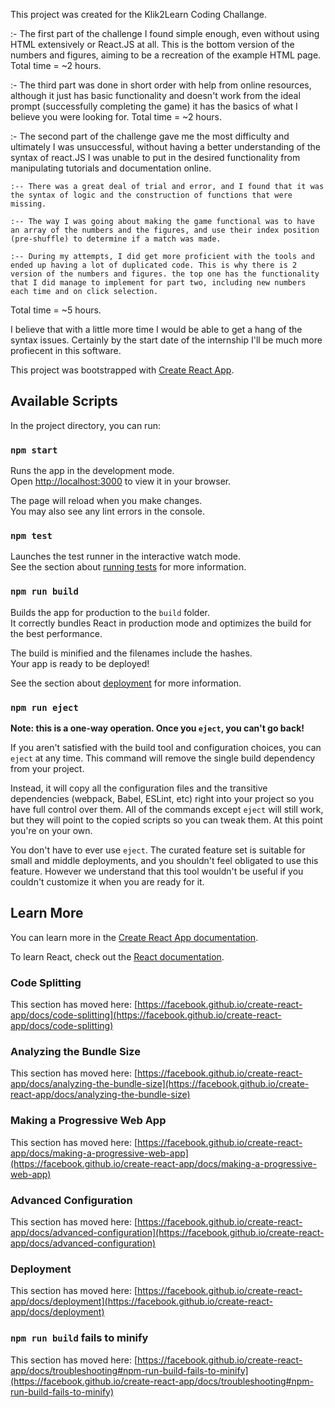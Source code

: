 This project was created for the Klik2Learn Coding Challange.

:- The first part of the challenge I found simple enough, even without using HTML extensively or React.JS at all. This is the bottom version of the numbers and figures, aiming to be a recreation of the example HTML page.
  Total time = ~2 hours.
  
:- The third part was done in short order with help from online resources, although it just has basic functionality and doesn't work from the ideal prompt (successfully completing the game) it has the basics of what I believe you were looking for. 
  Total time = ~2 hours.
  
:- The second part of the challenge gave me the most difficulty and ultimately I was unsuccessful, without having a better understanding of the syntax of react.JS I was unable to put in the desired functionality from manipulating tutorials and documentation online. 
    
    :-- There was a great deal of trial and error, and I found that it was the syntax of logic and the construction of functions that were missing.
    
    :-- The way I was going about making the game functional was to have an array of the numbers and the figures, and use their index position (pre-shuffle) to determine if a match was made. 
    
    :-- During my attempts, I did get more proficient with the tools and ended up having a lot of duplicated code. This is why there is 2 version of the numbers and figures. the top one has the functionality that I did manage to implement for part two, including new numbers each time and on click selection.
  Total time = ~5 hours.
  
  
  I believe that with a little more time I would be able to get a hang of the syntax issues. Certainly by the start date of the internship I'll be much more profiecent in this software. 

This project was bootstrapped with [Create React App](https://github.com/facebook/create-react-app).

## Available Scripts

In the project directory, you can run:

### `npm start`

Runs the app in the development mode.\
Open [http://localhost:3000](http://localhost:3000) to view it in your browser.

The page will reload when you make changes.\
You may also see any lint errors in the console.

### `npm test`

Launches the test runner in the interactive watch mode.\
See the section about [running tests](https://facebook.github.io/create-react-app/docs/running-tests) for more information.

### `npm run build`

Builds the app for production to the `build` folder.\
It correctly bundles React in production mode and optimizes the build for the best performance.

The build is minified and the filenames include the hashes.\
Your app is ready to be deployed!

See the section about [deployment](https://facebook.github.io/create-react-app/docs/deployment) for more information.

### `npm run eject`

**Note: this is a one-way operation. Once you `eject`, you can't go back!**

If you aren't satisfied with the build tool and configuration choices, you can `eject` at any time. This command will remove the single build dependency from your project.

Instead, it will copy all the configuration files and the transitive dependencies (webpack, Babel, ESLint, etc) right into your project so you have full control over them. All of the commands except `eject` will still work, but they will point to the copied scripts so you can tweak them. At this point you're on your own.

You don't have to ever use `eject`. The curated feature set is suitable for small and middle deployments, and you shouldn't feel obligated to use this feature. However we understand that this tool wouldn't be useful if you couldn't customize it when you are ready for it.

## Learn More

You can learn more in the [Create React App documentation](https://facebook.github.io/create-react-app/docs/getting-started).

To learn React, check out the [React documentation](https://reactjs.org/).

### Code Splitting

This section has moved here: [https://facebook.github.io/create-react-app/docs/code-splitting](https://facebook.github.io/create-react-app/docs/code-splitting)

### Analyzing the Bundle Size

This section has moved here: [https://facebook.github.io/create-react-app/docs/analyzing-the-bundle-size](https://facebook.github.io/create-react-app/docs/analyzing-the-bundle-size)

### Making a Progressive Web App

This section has moved here: [https://facebook.github.io/create-react-app/docs/making-a-progressive-web-app](https://facebook.github.io/create-react-app/docs/making-a-progressive-web-app)

### Advanced Configuration

This section has moved here: [https://facebook.github.io/create-react-app/docs/advanced-configuration](https://facebook.github.io/create-react-app/docs/advanced-configuration)

### Deployment

This section has moved here: [https://facebook.github.io/create-react-app/docs/deployment](https://facebook.github.io/create-react-app/docs/deployment)

### `npm run build` fails to minify

This section has moved here: [https://facebook.github.io/create-react-app/docs/troubleshooting#npm-run-build-fails-to-minify](https://facebook.github.io/create-react-app/docs/troubleshooting#npm-run-build-fails-to-minify)
